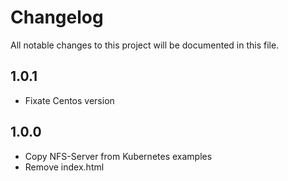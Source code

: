 # Changelog

All notable changes to this project will be documented in this file.

## 1.0.1

- Fixate Centos version

## 1.0.0

- Copy NFS-Server from Kubernetes examples
- Remove index.html
